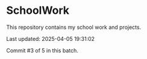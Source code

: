 # SchoolWork

This repository contains my school work and projects.

Last updated: 2025-04-05 19:31:02

Commit #3 of 5 in this batch.